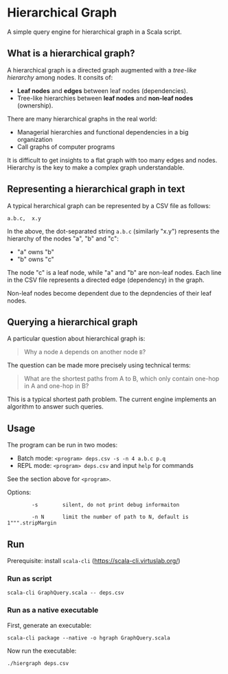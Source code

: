 # Hierarchical Graph

A simple query engine for hierarchical graph in a Scala script.

## What is a hierarchical graph?

A hierarchical graph is a directed graph augmented with a _tree-like
hierarchy_ among nodes. It consits of:

- __Leaf nodes__ and __edges__ between leaf nodes (dependencies).
- Tree-like hierarchies between __leaf nodes__ and __non-leaf nodes__ (ownership).

There are many hierarchical graphs in the real world:

- Managerial hierarchies and functional dependencies in a big organization
- Call graphs of computer programs

It is difficult to get insights to a flat graph with too many edges and nodes.
Hierarchy is the key to make a complex graph understandable.

## Representing a hierarchical graph in text

A typical herarchical graph can be represented by a CSV file as follows:

    a.b.c,  x.y

In the above, the dot-separated string `a.b.c` (similarly "x.y") represents
the hierarchy of the nodes "a", "b" and "c":

- "a" owns "b"
- "b" owns "c"

The node "c" is a leaf node, while "a" and "b" are non-leaf nodes. Each line in
the CSV file represents a directed edge (dependency) in the graph.

Non-leaf nodes become dependent due to the depndencies of their leaf nodes.

## Querying a hierarchical graph

A particular question about hierarchical graph is:

> Why a node `A` depends on another node `B`?

The question can be made more precisely using technical terms:

> What are the shortest paths from A to B, which only contain one-hop in A and
> one-hop in B?

This is a typical shortest path problem. The current engine implements an
algorithm to answer such queries.

## Usage

The program can be run in two modes:

- Batch mode: `<program> deps.csv -s -n 4 a.b.c p.q`
- REPL mode: `<program> deps.csv` and input `help` for commands

See the section above for `<program>`.

Options:

```
        -s        silent, do not print debug informaiton

        -n N      limit the number of path to N, default is 1""".stripMargin
```

## Run

Prerequisite: install `scala-cli` (https://scala-cli.virtuslab.org/)

### Run as script

```
scala-cli GraphQuery.scala -- deps.csv
```

### Run as a native executable

First, generate an executable:

```
scala-cli package --native -o hgraph GraphQuery.scala
```

Now run the executable:

```
./hiergraph deps.csv
```
